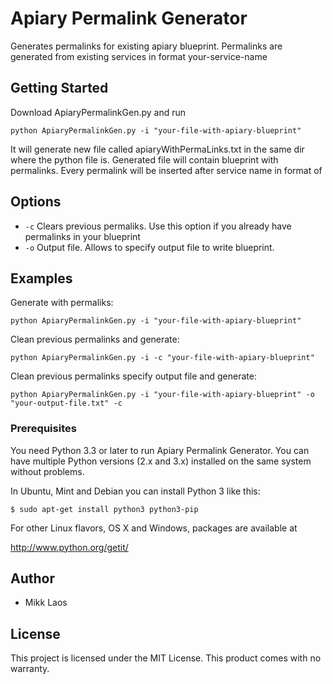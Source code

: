 # Apiary Permalink Generator

Generates permalinks for existing apiary blueprint. Permalinks are generated from existing services in format your-service-name

## Getting Started

Download ApiaryPermalinkGen.py and run

```
python ApiaryPermalinkGen.py -i "your-file-with-apiary-blueprint"
```

It will generate new file called apiaryWithPermaLinks.txt in the same dir where the python file is. Generated file will contain blueprint with permalinks. Every permalink will be inserted after service name in format of <a name="your-service-name">

## Options
- `-c` Clears previous permaliks. Use this option if you already have permalinks in your blueprint
- `-o` Output file. Allows to specify output file to write blueprint.

## Examples
Generate  with permaliks:
```
python ApiaryPermalinkGen.py -i "your-file-with-apiary-blueprint"
```
Clean previous permalinks and generate:
```
python ApiaryPermalinkGen.py -i -c "your-file-with-apiary-blueprint"
```
Clean previous permalinks specify output file and generate:
```
python ApiaryPermalinkGen.py -i "your-file-with-apiary-blueprint" -o "your-output-file.txt" -c
```


### Prerequisites

You need Python 3.3 or later to run Apiary Permalink Generator.  You can have multiple Python
versions (2.x and 3.x) installed on the same system without problems.

In Ubuntu, Mint and Debian you can install Python 3 like this:

    $ sudo apt-get install python3 python3-pip

For other Linux flavors, OS X and Windows, packages are available at

  http://www.python.org/getit/

## Author
* Mikk Laos

## License

This project is licensed under the MIT License. This product comes with no warranty.

